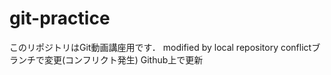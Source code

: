 # git-practice
このリポジトリはGit動画講座用です．
modified by local repository
conflictブランチで変更(コンフリクト発生)
Github上で更新
